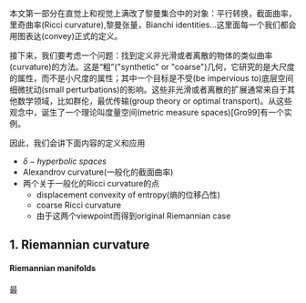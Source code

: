 本文第一部分在直觉上和视觉上满改了黎曼集合中的对象：平行转换，截面曲率，里奇曲率(Ricci curvature),黎曼张量，Bianchi identities...这里面每一个我们都会用图表达(convey)正式的定义。

接下来，我们要考虑一个问题：找到定义非光滑或者离散的物体的类似曲率(curvature)的方法。这是“粗”("synthetic" or "coarse")几何，它研究的是大尺度的属性，而不是小尺度的属性；其中一个目标是不受(be impervious to)底层空间细微扰动(small perturbations)的影响。这些非光滑或者离散的扩展通常来自于其他数学领域，比如群伦，最优传输(group theory or optimal transport)。从这些观念中，诞生了一个理论叫度量空间(metric measure spaces)[Gro99]有一个实例。

因此，我们会讲下面内容的定义和应用

- $\delta-hyperbolic \ spaces$
- Alexandrov curvature(一般化的截面曲率)
- 两个关于一般化的Ricci curvature的点
    - displacement convexity of entropy(熵的位移凸性)
    - coarse Ricci curvature
    - 由于这两个viewpoint而得到original Riemannian case

## 1. Riemannian curvature

#### Riemannian manifolds

最

